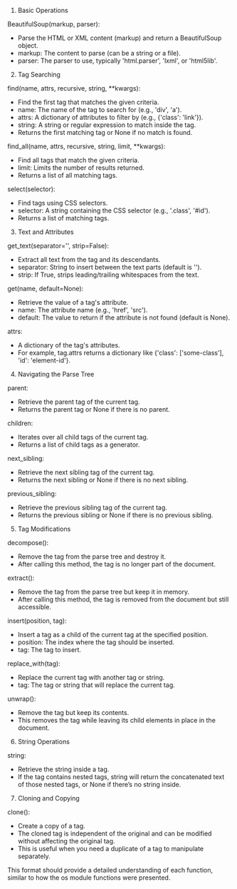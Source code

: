 1. Basic Operations

BeautifulSoup(markup, parser):
- Parse the HTML or XML content (markup) and return a BeautifulSoup object.
- markup: The content to parse (can be a string or a file).
- parser: The parser to use, typically 'html.parser', 'lxml', or 'html5lib'.
2. Tag Searching

find(name, attrs, recursive, string, **kwargs):
- Find the first tag that matches the given criteria.
- name: The name of the tag to search for (e.g., 'div', 'a').
- attrs: A dictionary of attributes to filter by (e.g., {'class': 'link'}).
- string: A string or regular expression to match inside the tag.
- Returns the first matching tag or None if no match is found.

find_all(name, attrs, recursive, string, limit, **kwargs):
- Find all tags that match the given criteria.
- limit: Limits the number of results returned.
- Returns a list of all matching tags.

select(selector):
- Find tags using CSS selectors.
- selector: A string containing the CSS selector (e.g., '.class', '#id').
- Returns a list of matching tags.
3. Text and Attributes

get_text(separator='', strip=False):
- Extract all text from the tag and its descendants.
- separator: String to insert between the text parts (default is '').
- strip: If True, strips leading/trailing whitespaces from the text.

get(name, default=None):
- Retrieve the value of a tag's attribute.
- name: The attribute name (e.g., 'href', 'src').
- default: The value to return if the attribute is not found (default is None).

attrs:
- A dictionary of the tag's attributes.
- For example, tag.attrs returns a dictionary like {'class': ['some-class'], 'id': 'element-id'}.
4. Navigating the Parse Tree

parent:
- Retrieve the parent tag of the current tag.
- Returns the parent tag or None if there is no parent.

children:
- Iterates over all child tags of the current tag.
- Returns a list of child tags as a generator.

next_sibling:
- Retrieve the next sibling tag of the current tag.
- Returns the next sibling or None if there is no next sibling.

previous_sibling:
- Retrieve the previous sibling tag of the current tag.
- Returns the previous sibling or None if there is no previous sibling.
5. Tag Modifications

decompose():
- Remove the tag from the parse tree and destroy it.
- After calling this method, the tag is no longer part of the document.

extract():
- Remove the tag from the parse tree but keep it in memory.
- After calling this method, the tag is removed from the document but still accessible.

insert(position, tag):
- Insert a tag as a child of the current tag at the specified position.
- position: The index where the tag should be inserted.
- tag: The tag to insert.

replace_with(tag):
- Replace the current tag with another tag or string.
- tag: The tag or string that will replace the current tag.

unwrap():
- Remove the tag but keep its contents.
- This removes the tag while leaving its child elements in place in the document.
6. String Operations

string:
- Retrieve the string inside a tag.
- If the tag contains nested tags, string will return the concatenated text of those nested tags, or None if there’s no string inside.
7. Cloning and Copying

clone():
- Create a copy of a tag.
- The cloned tag is independent of the original and can be modified without affecting the original tag.
- This is useful when you need a duplicate of a tag to manipulate separately.

This format should provide a detailed understanding of each function, similar to how the os module functions were presented.
